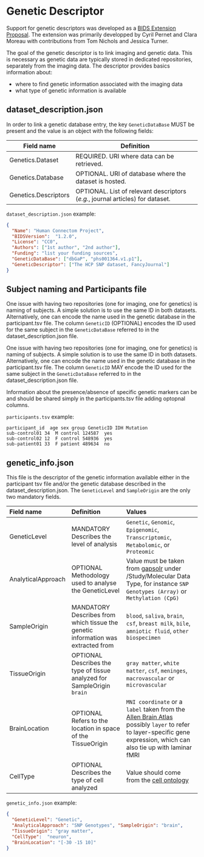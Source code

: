 # Genetic Descriptor

Support for genetic descriptors was developed as a
[BIDS Extension Proposal](https://github.com/bids-standard/bids-specification/blob/master/src/06-extensions.md#bids-extension-proposals).
The extension was primarily developped by Cyril Pernet and Clara Moreau
with contributions from Tom Nichols and Jessica Turner.

The goal of the genetic descriptor is to link imaging and genetic data. This is necessary as genetic data are typically stored in dedicated repositories, separately from the imaging data. The descriptor provides basics information about:
-   where to find genetic information associated with the imaging data
-   what type of genetic information is available

## dataset_description.json

In order to link a genetic database entry, the key `GeneticDataBase` MUST be present and
the value is an object with the following fields:

| Field name           | Definition                                                                     |
|----------------------|--------------------------------------------------------------------------------|
| Genetics.Dataset     | REQUIRED. URI where data can be retrieved.                                     |
| Genetics.Database    | OPTIONAL. URI of database where the dataset is hosted.                         |
| Genetics.Descriptors | OPTIONAL. List of relevant descriptors (*e.g.*, journal articles) for dataset. |

`dataset_description.json` example:

```JSON
{
  "Name": "Human Connectom Project",
  "BIDSVersion":  "1.2.0",
  "License": "CC0",
  "Authors": ["1st author", "2nd author"],
  "Funding": "list your funding sources",
  "GeneticDataBase": ["dbGaP", "phs001364.v1.p1"],
  "GeneticDescriptor": ["The HCP SNP dataset, FancyJournal"]
}
```

## Subject naming and Participants file

One issue with having two repositories (one for imaging, one for genetics) is naming of subjects. A simple solution is to use the same ID in both datasets. Alternatively, one can encode the name used in the genetic database in the participant.tsv file. The column `GeneticID` (OPTIONAL) encodes the ID used for the same subject in the `GeneticDataBase` referred to in the dataset_description.json file.

One issue with having two repositories (one for imaging, one for genetics) is naming of subjects. A simple solution is to use the same ID in both datasets. Alternatively, one can encode the name used in the genetic database in the participant.tsv file. The column `GeneticID` MAY encode the ID used for the same subject in the `GeneticDataBase` referred to in the dataset_description.json file.

Information about the presence/absence of specific genetic markers can be and should be shared simply in the participants.tsv file adding optopnal columns.

`participants.tsv` example:

```Text
participant_id  age sex group GeneticID	IDH Mutation
sub-control01 34  M control 124587	yes
sub-control02 12  F control 548936	yes
sub-patient01 33  F patient 489634	no
```
## genetic_info.json

This file is the descriptor of the genetic information available either in the participant tsv file and/or the genetic database described in the dataset_description.json. The `GeneticLevel` and `SampleOrigin` are the only two mandatory fields.

| Field name         | Definition                                                                       | Values                                                                                                                                                                                                                                                                                                                              |
| :----------------- | :------------------------------------------------------------------------------- | :---------------------------------------------------------------------------------------------------------------------------------------------------------------------------------------------------------------------------------------------------------------------------------------------------------------------------------- |
| GeneticLevel       | MANDATORY Describes the level of analysis                                        | `Genetic`, `Genomic`, `Epigenomic`, `Transcriptomic`, `Metabolomic`, or `Proteomic`                                                                                                                                                                                                                                                 |
| AnalyticalApproach | OPTIONAL Methodology used to analyse the GeneticLevel                            | Value must be taken from [gapsolr](https://www.ncbi.nlm.nih.gov/projects/gapsolr/facets.html) under /Study/Molecular Data Type, for instance `SNP Genotypes (Array)` or `Methylation (CpG)`                                                                                                                                         |
| SampleOrigin       | MANDATORY Describes from which tissue the genetic information was extracted from | `blood`, `saliva`, `brain`, `csf`, `breast milk`, `bile`, `amniotic fluid`, `other biospecimen`                                                                                                                                                                                                                                     |
| TissueOrigin       | OPTIONAL Describes the type of tissue analyzed for SampleOrigin `brain`          | `gray matter`, `white matter`, `csf`, `meninges`, `macrovascular` or `microvascular`                                                                                                                                                                                                                                                |
| BrainLocation      | OPTIONAL Refers to the location in space of the TissueOrigin                     | `MNI coordinate` or a `label` taken from the [Allen Brain Atlas](http://atlas.brain-map.org/atlas?atlas=265297125#atlas=265297125&plate=112360888&structure=4392&x=40348.15104166667&y=46928.75&zoom=-7&resolution=206.60&z=3) possibly `layer` to refer to layer-specific gene expression, which can also tie up with laminar fMRI |
| CellType           | OPTIONAL Describes the type of cell analyzed                                     | Value should come from the [cell ontology](http://obofoundry.org/ontology/cl.html)                                                                                                                                                                                                                                                  |
`genetic_info.json` example:

```JSON
{
  "GeneticLevel": "Genetic",
  "AnalyticalApproach": "SNP Genotypes", "SampleOrigin": "brain",
  "TissueOrigin": "gray matter",
  "CellType":  "neuron",
  "BrainLocation": "[-30 -15 10]"
}
```
